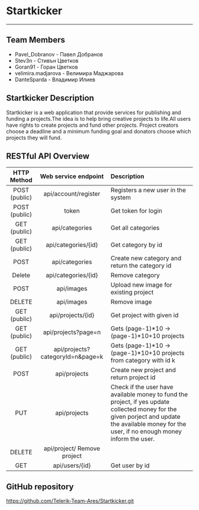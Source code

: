 # Startkicker
---

## Team Members
* Pavel_Dobranov - Павел Добранов
* Stev3n - Стивън Цветков
* Goran91 - Горан Цветков
* velimira.madjarova - Велимира Маджарова
* DanteSparda - Владимир Илиев

## Startkicker Description
Startkicker is a web application that provide services for publishing and funding a projects.The idea is to help bring creative projects to life.All users have rights to create projects and fund other projects. Project creators choose a deadline and a minimum funding goal and donators choose which projects they will fund.

## RESTful API Overview
| HTTP Method | Web service endpoint | Description |
|:----------:|:-----------:|:-------------|
|POST (public) | api/account/register | Registers a new user in the system |
|POST (public) | token | Get token for login|
|GET (public)|api/categories|Get all categories|
|GET (public)|api/categories/{id}|Get category by id|
|POST|api/categories|Create new category and return the category id|
|Delete|api/categories/{id}|Remove category|
|POST|api/images|Upload new image for existing project|
|DELETE|api/images|Remove image|
|GET (public)|api/projects/{id}| Get project with given id|
|GET (public)|api/projects?page=n|  Gets (page-1)*10 -> (page-1)*10+10 projects|
|GET (public)|api/projects?categoryId=n&page=k| Gets (page-1)*10 -> (page-1)*10+10 projects from category with id k|
|POST|api/projects| Create new project and return project id|
|PUT|api/projects| Check if the user have available money to fund the project, if yes update collected money for the given porject and update the available money for the user, if no enough money inform the user.|
|DELETE|api/project/ Remove project|
|GET|api/users/{id}| Get user by id|

## GitHub repository
https://github.com/Telerik-Team-Ares/Startkicker.git

